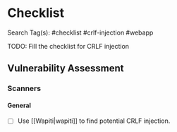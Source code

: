 # Checklist

Search Tag(s): #checklist #crlf-injection #webapp

TODO: Fill the checklist for CRLF injection

## Vulnerability Assessment

### Scanners

#### General

- [ ] Use [[Wapiti|wapiti]] to find potential CRLF injection.